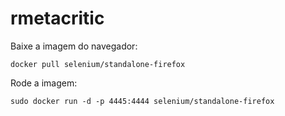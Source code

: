 # rmetacritic

Baixe a imagem do navegador:
```
docker pull selenium/standalone-firefox
```
Rode a imagem:
```
sudo docker run -d -p 4445:4444 selenium/standalone-firefox
```

